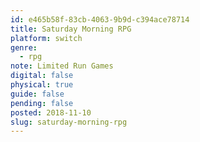 ```yaml
---
id: e465b58f-83cb-4063-9b9d-c394ace78714
title: Saturday Morning RPG
platform: switch
genre:
  - rpg
note: Limited Run Games
digital: false
physical: true
guide: false
pending: false
posted: 2018-11-10
slug: saturday-morning-rpg
---
```


